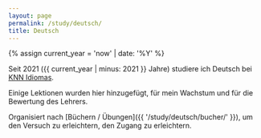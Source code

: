 ```yaml
---
layout: page
permalink: /study/deutsch/
title: Deutsch
---
```


{% assign current_year = 'now' | date: '%Y' %}

Seit 2021 ({{ current_year | minus: 2021 }} Jahre) studiere ich Deutsch bei [KNN Idiomas](https://www.google.com/url?sa=t&rct=j&q=&esrc=s&source=web&cd=&cad=rja&uact=8&ved=2ahUKEwjE0tnq7Pv8AhWqH7kGHYFVDb4QFnoECAoQAQ&url=https%3A%2F%2Fwww.knnidiomas.com.br%2F&usg=AOvVaw3cxmvV72cREO-V_XH0ewQE).

Einige Lektionen wurden hier hinzugefügt, für mein Wachstum und für die Bewertung des Lehrers.

Organisiert nach [Büchern / Übungen]({{ '/study/deutsch/bucher/' }}), um den Versuch zu erleichtern, den Zugang zu erleichtern.
